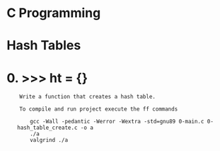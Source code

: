 # C Programming 

# Hash Tables

# 0. >>> ht = {}

        Write a function that creates a hash table.

        To compile and run project execute the ff commands
<ul>

        gcc -Wall -pedantic -Werror -Wextra -std=gnu89 0-main.c 0-hash_table_create.c -o a  
        ./a
        valgrind ./a

</ul>
